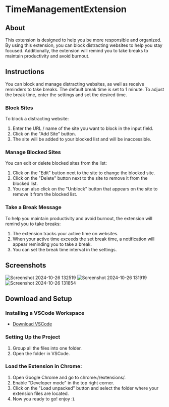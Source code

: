# TimeManagementExtension

## About
This extension is designed to help you be more responsible and organized. By using this extension, you can block distracting websites to help you stay focused. Additionally, the extension will remind you to take breaks to maintain productivity and avoid burnout.

## Instructions
You can block and manage distracting websites, as well as receive reminders to take breaks. The default break time is set to 1 minute. To adjust the break time, enter the settings and set the desired time.

### Block Sites
To block a distracting website:
1. Enter the URL / name of the site you want to block in the input field.
2. Click on the "Add Site" button.
3. The site will be added to your blocked list and will be inaccessible.

### Manage Blocked Sites
You can edit or delete blocked sites from the list:
1. Click on the "Edit" button next to the site to change the blocked site.
2. Click on the "Delete" button next to the site to remove it from the blocked list.
3. You can also click on the "Unblock" button that appears on the site to remove it from the blocked list.

### Take a Break Message
To help you maintain productivity and avoid burnout, the extension will remind you to take breaks:
1. The extension tracks your active time on websites.
2. When your active time exceeds the set break time, a notification will appear reminding you to take a break.
3. You can set the break time interval in the settings.

## Screenshots
![Screenshot 2024-10-26 132519](https://github.com/user-attachments/assets/40672913-7628-4964-aa7d-053f6870b9d1)
![Screenshot 2024-10-26 131919](https://github.com/user-attachments/assets/5efd664b-7ce5-4408-a87d-66b1a9537cd6)
![Screenshot 2024-10-26 131854](https://github.com/user-attachments/assets/8712bbb3-c835-402c-930c-8b57996815c3)


## Download and Setup
### Installing a VSCode Workspace
- [Download VSCode](https://code.visualstudio.com/)

### Setting Up the Project
1. Group all the files into one folder.
2. Open the folder in VSCode.

### Load the Extension in Chrome:
1. Open Google Chrome and go to chrome://extensions/.
2. Enable "Developer mode" in the top right corner.
3. Click on the "Load unpacked" button and select the folder where your extension files are located.
4. Now you ready to go! enjoy :).
